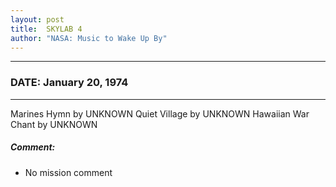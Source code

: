 ```yaml
---
layout: post
title:  SKYLAB 4
author: "NASA: Music to Wake Up By"
---
```


----
### DATE: January 20, 1974
----
Marines Hymn by UNKNOWN
Quiet Village by UNKNOWN
Hawaiian War Chant by UNKNOWN

##### Comment:
* No mission comment
